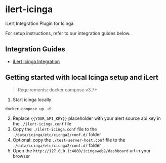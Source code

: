 # ilert-icinga

iLert Integration Plugin for Icinga

For setup instructions, refer to our integration guides below.

## Integration Guides
* [iLert Icinga Integration](https://docs.ilert.com/integrations/icinga)


## Getting started with local Icinga setup and iLert

> Requirements: docker compose v3.7+

1. Start icinga locally
```
docker-compose up -d
```

2. Replace `{{YOUR_API_KEY}}` placeholder with your alert source api key in the `./ilert-icinga.conf` file
3. Copy the `./ilert-icinga.conf` file to the `./data/icinga/etc/cicnga2/conf.d/` folder
4. Optional: copy the `./test-server-host.conf` file to the `./data/icinga/etc/cicnga2/conf.d/` folder
5. Open the `http://127.0.0.1:4080/icingaweb2/dashboard` url in your browser
